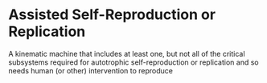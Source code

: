 # Assisted Self-Reproduction or Replication
A kinematic machine that includes at least one, but not all of the critical subsystems required for autotrophic self-reproduction or replication and so needs human (or other) intervention to reproduce

